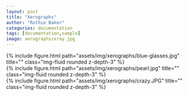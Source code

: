 ```yaml
---
layout: post
title: "Xerographs"
author: "Ruthie Baker"
categories: documentation
tags: [documentation,sample]
image: xerographs/xray.jpg
---
```



<div class="row">
    <div class="col-sm mt-3 mt-md-0">
        {% include figure.html path="assets/img/xerographs/blue-glasses.jpg" title="" class="img-fluid rounded z-depth-3" %}
    </div>
    <div class="col-sm mt-3 mt-md-0">
        {% include figure.html path="assets/img/xerographs/pearl.jpg" title="" class="img-fluid rounded z-depth-3" %}
    </div>
</div>
<div class="row">
    <div class="col-sm mt-3 mt-md-0">
        {% include figure.html path="assets/img/xerographs/crazy.JPG" title="" class="img-fluid rounded z-depth-3" %}
    </div>
</div>